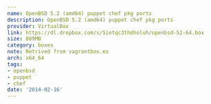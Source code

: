 ```yaml
---
name: OpenBSD 5.2 (amd64) puppet chef pkg ports
description: OpenBSD 5.2 (amd64) puppet chef pkg ports
provider: VirtualBox
link: https://dl.dropbox.com/s/5ietqc3thdholuh/openbsd-52-64.box
size: 889MB
category: boxes
note: Retrived from vagrantbox.es
arch: x64_64
tags:
- openbsd
- puppet
- chef
date: '2014-02-16'
---
```

